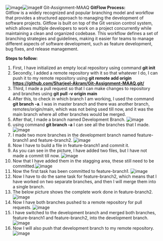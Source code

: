 ![image](https://github.com/Sharjeel-Akram/Git-Assignment-MAAQ/assets/65490295/6cf9d505-3c40-44a5-9d96-c0673668c235)![image](https://github.com/Sharjeel-Akram/Git-Assignment-MAAQ/assets/65490295/989062b8-9c15-456f-9a7d-f110218f2073)# Git-Assignment-MAAQ
**GitFlow Process:**<br>
Gitflow is a widely recognized and popular branching model and workflow that provides a structured approach to managing the development of software projects. Gitflow is built on top of the Git version control system, which allows multiple developers to work on a project concurrently while maintaining a clean and organized codebase. This workflow defines a set of branching strategies and guidelines, making it easier for teams to manage different aspects of software development, such as feature development, bug fixes, and release management. <br>

**Steps to follow:**<br>

1. First, I have initialized an empty local repository using command **git init**
2. Secondly, I added a remote repository with it so that whatever I do, I can push it to my remote repository using **git remote add origin https://github.com/Sharjeel-Akram/Git-Assignment-MAAQ.git/**
3. Third, I made a pull request so that I can make changes to repository and branches using **git pull -v origin main**
4. After this, to check in which branch I am working, I used the command **git branch -a**. I was in master branch and there was another branch, remotes/origin/main, which was not being used till now, and it was the main branch where all other branches would be merged.
5. After that, I made a branch named Development Branch. ![image](https://github.com/Sharjeel-Akram/Git-Assignment-MAAQ/assets/65490295/915ce01f-f63d-45be-8458-55fdd2fb8530)
6. using command **git branch -a** I can see all the branches that I made. ![image](https://github.com/Sharjeel-Akram/Git-Assignment-MAAQ/assets/65490295/c9c32308-2094-4c25-bfb4-e06f2cc2a5ce)
7. I made two more branches in the development branch named feature-branch1 and feature-branch2. ![image](https://github.com/Sharjeel-Akram/Git-Assignment-MAAQ/assets/65490295/d935f29b-80a6-4b2e-bd49-1e2c2542e18a)
8. Now I have to build a file in feature-branch1 and commit it.
9. As you can see in the picture, I have added two files, but I have not made a commit till now. ![image](https://github.com/Sharjeel-Akram/Git-Assignment-MAAQ/assets/65490295/5c00ec93-75a4-4590-86f3-00ce72dac99f)
10. Now that I have added them in the stagging area, these still need to be committed.![image](https://github.com/Sharjeel-Akram/Git-Assignment-MAAQ/assets/65490295/ce1c764c-dad6-469b-b152-b0864af5fd5b)
11. Now the first task has been committed to feature-branch1. ![image](https://github.com/Sharjeel-Akram/Git-Assignment-MAAQ/assets/65490295/32f3080f-3fe4-48f1-b2b2-797a1fe68f66)
12. Now I have to do the same task for feature-branch2, which means that I have worked on two separate branches, and then I will merge them into a single branch.
13. The below picture shows the complete work done in feature-branch2. ![image](https://github.com/Sharjeel-Akram/Git-Assignment-MAAQ/assets/65490295/03c46e79-3c3e-4823-9b9a-7029edac09ce)
14. Now I have both branches pushed to a remote repository for pull requests. ![image](https://github.com/Sharjeel-Akram/Git-Assignment-MAAQ/assets/65490295/2b28d520-6fbc-4957-9543-1b32ea2dfd8a)
15. I have switched to the development branch and merged both branches, feature-branch1 and feature-branch2, into the development branch.![image](https://github.com/Sharjeel-Akram/Git-Assignment-MAAQ/assets/65490295/2e7b15a1-3930-4083-9d4d-596b07b5a518)
16. Now I will also push that development branch to my remote repository. ![image](https://github.com/Sharjeel-Akram/Git-Assignment-MAAQ/assets/65490295/69cf9bc2-44ac-4f9a-afc3-6d8c31e5ada5)

 







